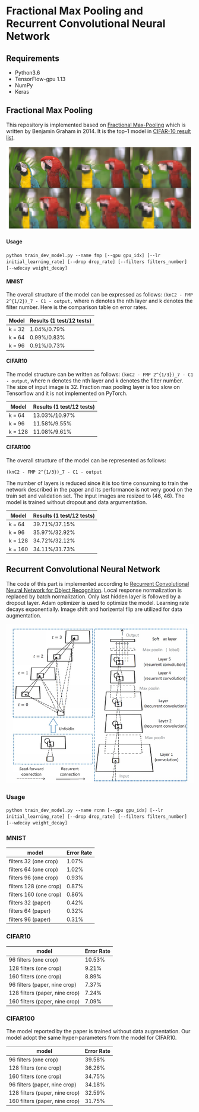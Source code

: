 # Fractional Max Pooling and Recurrent Convolutional Neural Network

## Requirements
- Python3.6
- TensorFlow-gpu 1.13
- NumPy
- Keras

## Fractional Max Pooling
This repository is implemented based on [Fractional Max-Pooling](https://arxiv.org/abs/1412.6071) which is written by Benjamin Graham in 2014. It is the top-1 model in [CIFAR-10 result list](http://rodrigob.github.io/are_we_there_yet/build/classification_datasets_results.html#43494641522d3130).

![The effect of fractional max-pooling](./imgs/fractional_max_pooling.png)

#### Usage
`python train_dev_model.py --name fmp [--gpu gpu_idx] [--lr initial_learning_rate] [--drop drop_rate] [--filters filters_number] [--wdecay weight_decay]`

#### MNIST
The overall structure of the model can be expressed as follows: `(knC2 - FMP 2^{1/2})_7 - C1 - output,` where n denotes the nth layer and k denotes the filter number. 
Here is the comparison table on error rates.  

| Model						 	| Results (1 test/12 tests)	| 
|---------------------------	|----------------------		|	
| k = 32					   	|   1.04%/0.79%             |	
| k = 64        		        |   0.99%/0.83%             |	
| k = 96 						|	0.91%/0.73%				|		

#### CIFAR10
The model structure can be written as follows: `(knC2 - FMP 2^{1/3})_7 - C1 - output`, where n denotes the nth layer and k denotes the filter number. 
The size of input image is 32. 
Fraction max pooling layer is too slow on Tensorflow and it is not implemented on PyTorch. 

| Model						 	| Results (1 test/12 tests)	|
|---------------------------	|----------------------		|
| k = 64						|	13.03%/10.97%			|
| k = 96					   	|   11.58%/9.55%            |
| k = 128		                |   11.08%/9.61%            |

#### CIFAR100
The overall structure of the model can be represented as follows:
```
(knC2 - FMP 2^{1/3})_7 - C1 - output
```
The number of layers is reduced since it is too time consuming to train the network described in the paper and its performance is not very good on the train set and validation set. The input images are resized to (46, 46). The model is trained without dropout and data argumentation.

| Model						 	| Results (1 test/12 tests)	| 
|---------------------------	|----------------------		|
| k = 64				   		|   39.71%/37.15%           |	
| k = 96			            |   35.97%/32.92%           |	
| k = 128						|	34.72%/32.12%			|
| k = 160						| 	34.11%/31.73%			|


## Recurrent Convolutional Neural Network
The code of this part is implemented according to [Recurrent Convolutional Neural Network for Object Recognition](https://ieeexplore.ieee.org/document/7298958/). 
Local response normalization is replaced by batch normalization. Only last hidden layer is followed by a dropout layer. Adam optimizer is used to optimize the model. Learning rate decays exponentially. Image shift and horizental flip are utilized for data augmentation.

![Recurrent Convolutional Neural Network](./imgs/recurrent_convolutional_neural_network.jpg)

### Usage
`python train_dev_model.py --name rcnn [--gpu gpu_idx] [--lr initial_learning_rate] [--drop drop_rate] [--filters filters_number] [--wdecay weight_decay]`

### MNIST

| model                      	| Error Rate    	| 
|---------------------------	|----------------	|
| filters 32 (one crop)			|	1.07%			|
| filters 64 (one crop)			|	1.02%			|
| filters 96 (one crop)			|   0.93%           |	
| filters 128 (one crop)        |   0.87%           |	
| filters 160 (one crop)		|	0.86%			|
| filters 32 (paper)			| 	0.42%			|
| filters 64 (paper)			| 	0.32%			|
| filters 96 (paper)			|	0.31%			|

### CIFAR10

| model                      	| Error Rate        | 
|---------------------------	|-----------------	|
| 96 filters (one crop)			|   10.53%          |
| 128 filters (one crop)		|	9.21%			|
| 160 filters (one crop)		|	8.89%			|
| 96 filters (paper, nine crop) |   7.37%           |
| 128 filters (paper, nine crop)| 	7.24%			|
| 160 filters (paper, nine crop)|	7.09%			|

### CIFAR100
The model reported by the paper is trained without data augmentation. Our model adopt the same hyper-parameters from the model for CIFAR10.

| model                      	| Error Rate        | 
|---------------------------	|-----------------	|
| 96 filters (one crop)			|   39.58%          |
| 128 filters (one crop)		|	36.26%			|
| 160 filters (one crop)		|	34.75%			|
| 96 filters (paper, nine crop) |   34.18%          |
| 128 filters (paper, nine crop)|	32.59%			|
| 160 filters (paper, nine crop)|	31.75%			|	
